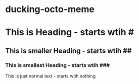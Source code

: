 ducking-octo-meme
=================

# This is Heading - starts wtih \#

## This is smaller Heading - starts wtih \##

### This is smallest Heading - starts wtih \###

This is just normal text - starts wtih nothing
